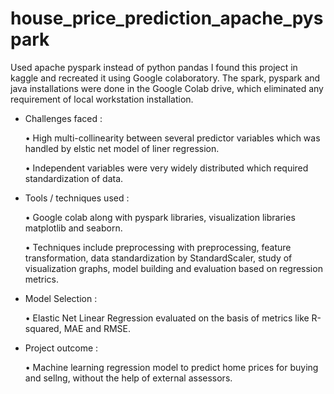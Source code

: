 # house_price_prediction_apache_pyspark
Used apache pyspark instead of python pandas
I found this project in kaggle and recreated it using Google colaboratory. The spark, pyspark and java installations were done in the Google Colab drive, which eliminated any requirement of local workstation installation.

- Challenges faced :

  • High multi-collinearity between several predictor variables which was handled by elstic net model of liner regression.
  
  • Independent variables were very widely distributed which required standardization of data.
  
- Tools / techniques used :

  • Google colab along with pyspark libraries, visualization libraries matplotlib and seaborn.
  
  • Techniques include preprocessing with preprocessing, feature transformation, data standardization by StandardScaler, study of visualization graphs, model building and evaluation based on regression metrics.
  
- Model Selection :

  • Elastic Net Linear Regression evaluated on the basis of metrics like R-squared, MAE and RMSE.
    
- Project outcome :
  
  • Machine learning regression model to predict home prices for buying and sellng, without the help of external assessors.
